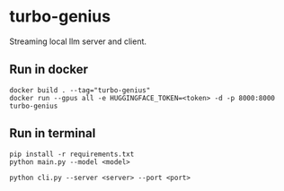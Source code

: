 # turbo-genius

Streaming local llm server and client.

## Run in docker
    docker build . --tag="turbo-genius"
    docker run --gpus all -e HUGGINGFACE_TOKEN=<token> -d -p 8000:8000 turbo-genius

## Run in terminal
    pip install -r requirements.txt
    python main.py --model <model>

    python cli.py --server <server> --port <port>